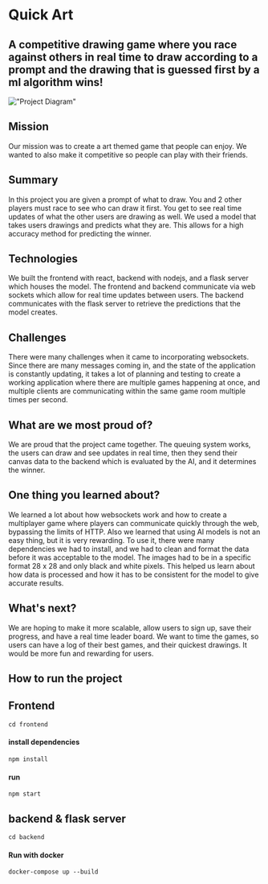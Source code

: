 # Quick Art
## A competitive drawing game where you race against others in real time to draw according to a prompt and the drawing that is guessed first by a ml algorithm wins! 

!["Project Diagram"](https://d112y698adiu2z.cloudfront.net/photos/production/software_photos/002/569/601/datas/gallery.jpg)
## Mission
Our mission was to create a art themed game that people can enjoy. We wanted to also make it competitive so people can play with their friends. 
## Summary
In this project you are given a prompt of what to draw. You and 2 other players must race to see who can draw it first. You get to see real time updates of what the other users are drawing as well. We used a model that takes users drawings and predicts what they are. This allows for a high accuracy method for predicting the winner.
## Technologies
We built the frontend with react, backend with nodejs, and a flask server which houses the model. The frontend and backend communicate via web sockets which allow for real time updates between users. The backend communicates with the flask server to retrieve the predictions that the model creates.
## Challenges
There were many challenges when it came to incorporating websockets. Since there are many messages coming in, and the state of the application is constantly updating, it takes a lot of planning and testing to create a working application where there are multiple games happening at once, and multiple clients are communicating within the same game room multiple times per second.
## What are we most proud of?
We are proud that the project came together. The queuing system works, the users can draw and see updates in real time, then they send their canvas data to the backend which is evaluated by the AI, and it determines the winner.
## One thing you learned about?
We learned a lot about how websockets work and how to create a multiplayer game where players can communicate quickly through the web, bypassing the limits of HTTP. Also we learned that using AI models is not an easy thing, but it is very rewarding. To use it, there were many dependencies we had to install, and we had to clean and format the data before it was acceptable to the model. The images had to be in a specific format 28 x 28 and only black and white pixels. This helped us learn about how data is processed and how it has to be consistent for the model to give accurate results.
## What's next?
We are hoping to make it more scalable, allow users to sign up, save their progress, and have a real time leader board. We want to time the games, so users can have a log of their best games, and their quickest drawings. It would be more fun and rewarding for users.

## How to run the project

## Frontend
    cd frontend
#### install dependencies
    npm install
#### run
    npm start

## backend & flask server
    cd backend
#### Run with docker
    docker-compose up --build
